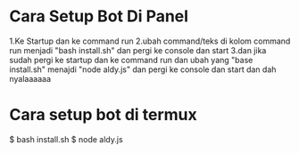 # Cara Setup Bot Di Panel

1.Ke Startup dan ke command run
2.ubah command/teks di kolom command run menjadi "bash install.sh" dan pergi ke console dan start
3.dan jika sudah pergi ke startup dan ke command run dan ubah yang "base install.sh" menajdi "node aldy.js" dan pergi ke console dan start dan dah nyalaaaaaa

# Cara setup bot di termux
$ bash install.sh
$ node aldy.js

